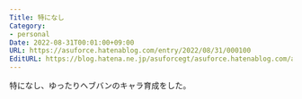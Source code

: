 ```yaml
---
Title: 特になし
Category:
- personal
Date: 2022-08-31T00:01:00+09:00
URL: https://asuforce.hatenablog.com/entry/2022/08/31/000100
EditURL: https://blog.hatena.ne.jp/asuforcegt/asuforce.hatenablog.com/atom/entry/4207112889913775465
---
```


特になし、ゆったりヘブバンのキャラ育成をした。
